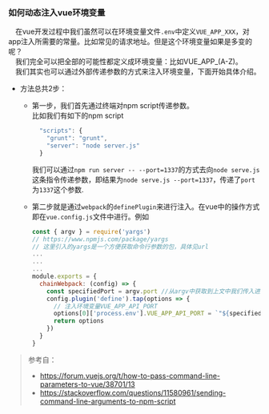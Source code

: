### 如何动态注入vue环境变量
&emsp;在vue开发过程中我们虽然可以在环境变量文件`.env`中定义`VUE_APP_XXX`，对app注入所需要的常量。比如常见的请求地址。但是这个环境变量如果是多变的呢？  
&emsp;我们完全可以把全部的可能性都定义成环境变量：比如VUE_APP_(A-Z)。  
&emsp;我们其实也可以通过外部传递参数的方式来注入环境变量，下面开始具体介绍。  
- 方法总共2步：
  - 第一步，我们首先通过终端对npm script传递参数。  
  比如我们有如下的npm script  

    ```javascript
      "scripts": {
        "grunt": "grunt",
        "server": "node server.js"
      }
    ```  
    我们可以通过`npm run server -- --port=1337`的方式去向`node serve.js`这条指令传递参数，即结果为`node serve.js --port=1337`，传递了`port`为`1337`这个参数.
  - 第二步就是通过`webpack`的`definePlugin`来进行注入。在vue中的操作方式即在`vue.config.js`文件中进行。例如
    
    ```javascript
    const { argv } = require('yargs') 
    // https://www.npmjs.com/package/yargs 
    // 这里引入的yargs是一个方便获取命令行参数的包，具体见url
    ...
    ...
    ...
    module.exports = {
      chainWebpack: (config) => {
        const specifiedPort = argv.port //从argv中获取到上文中我们传入进来的port
        config.plugin('define').tap(options => {
          // 注入环境变量VUE_APP_API_PORT
          options[0]['process.env'].VUE_APP_API_PORT = `"${specifiedPort}"`
          return options
        })
      }
    }
    ```
> 参考自：
> - https://forum.vuejs.org/t/how-to-pass-command-line-parameters-to-vue/38701/13  
> - https://stackoverflow.com/questions/11580961/sending-command-line-arguments-to-npm-script